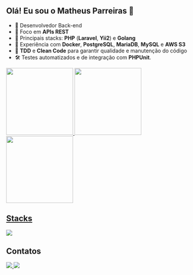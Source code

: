 ## Olá! Eu sou o Matheus Parreiras 👋

- 🌱 Desenvolvedor Back-end
- 🚀 Foco em **APIs REST**
- 🐍 Principais stacks: **PHP** (**Laravel**, **Yii2**) e **Golang**
- 🐳 Experiência com **Docker**, **PostgreSQL**, **MariaDB**, **MySQL** e **AWS S3**
- 📌 **TDD** e **Clean Code** para garantir qualidade e manutenção do código
- 🛠️ Testes automatizados e de integração com **PHPUnit**.

<div>
  <a href="https://github.com/matheusprb">
  <img height="180em" src="https://github-readme-stats.vercel.app/api?username=matheusprb&show_icons=true&theme=dark&include_all_commits=true&count_private=true"/>
  <img height="180em" src="https://github-readme-stats.vercel.app/api/top-langs/?username=matheusprb&layout=compact&langs_count=16&theme=dark"/>
  <img height="180em" src="http://github-profile-summary-cards.vercel.app/api/cards/profile-details?username=matheusprb&theme=dark"/>
</div>

<div>
  <h2>Stacks</h2>
  <a href="https://skillicons.dev">
    <img
      src="https://skillicons.dev/icons?i=php,laravel,go,docker,aws,postgres,mysql,linux"
    /> 
  </a>
</div>

<div>
  <h2>Contatos</h2>
  <a href="mailto:matheusparreirasb@gmail.com" target="_blank">
    <img src="https://skillicons.dev/icons?i=gmail"/>
  </a>
  <a href="https://www.linkedin.com/in/matheus-bueno-/" target="_blank">
    <img src="https://skillicons.dev/icons?i=linkedin"/>
  </a>
